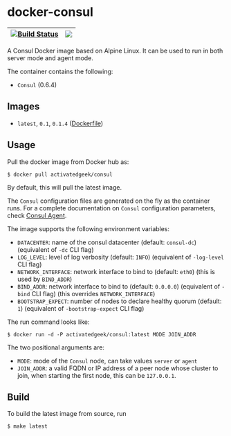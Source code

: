 # docker-consul

| [![Build Status](https://travis-ci.org/activatedgeek/docker-consul.svg?branch=master)](https://travis-ci.org/activatedgeek/docker-consul) | [![](https://imagelayers.io/badge/activatedgeek/consul:latest.svg)](https://imagelayers.io/?images=activatedgeek/consul:latest 'Get your own badge on imagelayers.io') |
|:-:|:-:|

A Consul Docker image based on Alpine Linux. It can be used to run in both
server mode and agent mode.

The container contains the following:
* `Consul` (0.6.4)

## Images
* `latest`, `0.1`, `0.1.4` ([Dockerfile](./Dockerfile))

## Usage
Pull the docker image from Docker hub as:
```
$ docker pull activatedgeek/consul
```
By default, this will pull the latest image.

The `Consul` configuration files are generated on the fly as the container runs.
For a complete documentation on `Consul` configuration parameters, check
[Consul Agent](https://www.consul.io/docs/agent/options.html).

The image supports the following environment variables:
* `DATACENTER`: name of the consul datacenter (default: `consul-dc`) (equivalent of `-dc` CLI flag)
* `LOG_LEVEL`: level of log verbosity (default: `INFO`) (equivalent of `-log-level` CLI flag)
* `NETWORK_INTERFACE`: network interface to bind to (default: `eth0`) (this is used by `BIND_ADDR`)
* `BIND_ADDR`: network interface to bind to (default: `0.0.0.0`) (equivalent of `-bind` CLI flag) (this overrides `NETWORK_INTERFACE`)
* `BOOTSTRAP_EXPECT`: number of nodes to declare healthy quorum (default: `1`) (equivalent of `-bootstrap-expect` CLI flag)

The run command looks like:
```
$ docker run -d -P activatedgeek/consul:latest MODE JOIN_ADDR
```

The two positional arguments are:
* `MODE`: mode of the `Consul` node, can take values `server` or `agent`
* `JOIN_ADDR`: a valid FQDN or IP address of a peer node whose cluster to join,
when starting the first node, this can be `127.0.0.1`.

## Build
To build the latest image from source, run
```
$ make latest
```
